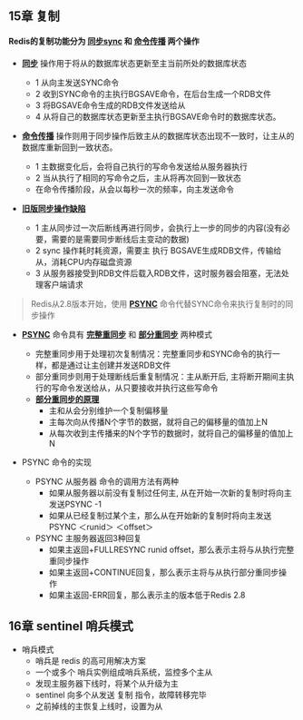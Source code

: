 ## 15章 复制
#### Redis的复制功能分为 **[同步sync](#同步sync)** 和 **[命令传播](#命令传播)** 两个操作
* **[同步](#同步)** 操作用于将从的数据库状态更新至主当前所处的数据库状态
    
    * 1 从向主发送SYNC命令
    * 2 收到SYNC命令的主执行BGSAVE命令，在后台生成一个RDB文件
    * 3 将BGSAVE命令生成的RDB文件发送给从
    * 4 从将自己的数据库状态更新至主执行BGSAVE命令时的数据库状态。


- **[命令传播](#命令传播)** 操作则用于同步操作后致主从的数据库状态出现不一致时，让主从的数据库重新回到一致状态。

    * 1 主数据变化后，会将自己执行的写命令发送给从服务器执行
    * 2 当从执行了相同的写命令之后，主从将再次回到一致状态
    * 在命令传播阶段，从会以每秒一次的频率，向主发送命令

- **[旧版同步操作缺陷](#旧版同步操作缺陷)**

    * 1 主从同步过一次后断线再进行同步，会执行上一步的同步的内容(没有必要，需要的是需要同步断线后主变动的数据)
    * 2 sync 操作耗时耗资源，需要主 执行 BGSAVE生成RDB文件，传输给从，消耗CPU内存磁盘资源
    * 3 从服务器接受到RDB文件后载入RDB文件，这时服务器会阻塞，无法处理客户端请求


> Redis从2.8版本开始，使用 **[PSYNC](#PSYNC)** 命令代替SYNC命令来执行复制时的同步操作

- **[PSYNC](#PSYNC)** 命令具有 **[完整重同步](#完整重同步)** 和 **[部分重同步](#部分重同步)** 两种模式

    * 完整重同步用于处理初次复制情况：完整重同步和SYNC命令的执行一样，都是通过让主创建并发送RDB文件
    * 部分重同步则用于处理断线后重复制情况：主从断开后, 主将断开期间主执行的写命令发送给从，从只要接收并执行这些写命令
    * **[部分重同步的原理](#部分重同步的原理)**
        * 主和从会分别维护一个复制偏移量
        * 主每次向从传播N个字节的数据，就将自己的偏移量的值加上N
        * 从每次收到主传播来的N个字节的数据时，就将自己的偏移量的值加上N
- PSYNC 命令的实现
    * PSYNC 从服务器 命令的调用方法有两种
        * 如果从服务器以前没有复制过任何主, 从在开始一次新的复制时将向主发送PSYNC -1
        * 如果从已经复制过某个主，那么从在开始新的复制时将向主发送PSYNC ＜runid＞ ＜offset＞
    * PSYNC 主服务器返回3种回复
        * 如果主返回+FULLRESYNC runid offset，那么表示主将与从执行完整重同步操作
        * 如果主返回+CONTINUE回复，那么表示主将与从执行部分重同步操作
        * 如果主返回-ERR回复，那么表示主的版本低于Redis 2.8
        
## 16章 sentinel 哨兵模式
- 哨兵模式
    * 哨兵是 redis 的高可用解决方案
    * 一个或多个 哨兵实例组成哨兵系统，监控多个主从
    * 发现主服务器下线时，将某个从升级为主
    * sentinel 向多个从发送 复制 指令，故障转移完毕
    * 之前掉线的主恢复上线时，设置为从
